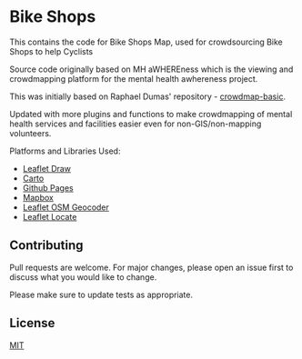 # Bike Shops

This contains the code for Bike Shops Map, used for crowdsourcing Bike Shops to help Cyclists

Source code originally based on MH aWHEREness which is the viewing and crowdmapping platform for the mental health awhereness project.

This was initially based on Raphael Dumas' repository - [crowdmap-basic](https://github.com/radumas/crowdmap-basic).

Updated with more plugins and functions to make crowdmapping of mental health services and facilities easier even for non-GIS/non-mapping volunteers.

Platforms and Libraries Used:
- [Leaflet Draw](https://github.com/Leaflet/Leaflet.draw)
- [Carto](https://carto.com/)
- [Github Pages](https://pages.github.com/)
- [Mapbox](https://mapbox.com/)
- [Leaflet OSM Geocoder](https://github.com/k4r573n/leaflet-control-osm-geocoder)
- [Leaflet Locate](https://github.com/domoritz/leaflet-locatecontrol)

## Contributing
Pull requests are welcome. For major changes, please open an issue first to discuss what you would like to change.

Please make sure to update tests as appropriate.

## License
[MIT](https://github.com/anditabinas/mhawhereness/blob/master/license/LICENSE)
